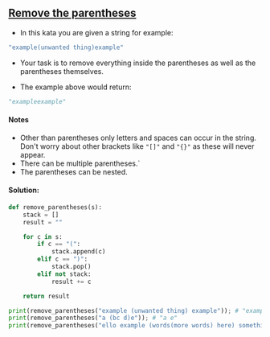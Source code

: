 ## [Remove the parentheses](https://www.codewars.com/kata/5f7c38eb54307c002a2b8cc8/python)

- In this kata you are given a string for example:

```js
"example(unwanted thing)example"
```

- Your task is to remove everything inside the parentheses as well as the parentheses themselves.

- The example above would return:

```python
"exampleexample"
```

#### Notes
- Other than parentheses only letters and spaces can occur in the string. Don't worry about other brackets like `"[]"` and `"{}"` as these will never appear.
- There can be multiple parentheses.`
- The parentheses can be nested.

#### Solution:
```python
def remove_parentheses(s):
    stack = []
    result = ""

    for c in s:
        if c == "(":
            stack.append(c)
        elif c == ")":
            stack.pop()
        elif not stack:
            result += c

    return result

print(remove_parentheses("example (unwanted thing) example")); # "example  example"
print(remove_parentheses("a (bc d)e")); # "a e"
print(remove_parentheses("ello example (words(more words) here) something")); # "hello example  something"
```